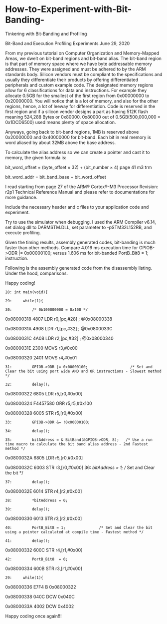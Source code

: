 # How-to-Experiment-with-Bit-Banding-
Tinkering with Bit-Banding and Profiling

Bit-Band and Execution Profiling Experiments	June 29, 2020

From my previous tutorial on Computer Organization and Memory-Mapped Areas, we 
dwelt on bit-band regions and bit-band alias. The bit-band region is that part 
of memory space where we have byte addressable memory addresses. They were 
assigned and must be adhered to by the ARM standards body. Silicon vendors must
be compliant to the specifications and usually they differentiate their products
by offering differentiated peripherals and custom example code. The designated 
memory regions allow for 6 classifications for data and instructions. For
example they allocate 0.5GB for the smallest of the first region from 0x00000000
to 0x20000000. You will notice that is a lot of memory, and also for the other
regions, hence, a lot of leeway for differentiation. Code is reserved in the 
first region and if a silicon vendor designs a part as having 512K flash meaning
524,288 Bytes or 0x80000. 0x80000 out of 0.5GB(500,000,000 = 0x1DCD6500) used 
means plenty of space allocation.

Anyways, going back to bit-band regions, 1MB is reserved above 0x20000000 and
0x40000000 for bit-band. Each bit in real memory is word aliased by about 32MB
above the base address.

To calculate the alias address so we can create a pointer and cast it to memory,
the given formula is:

   bit_word_offset = (byte_offset × 32) + (bit_number × 4) page 41 m3 trm
   
   bit_word_addr = bit_band_base + bit_word_offset

I read starting from page 27 of the ARM® Cortex®-M3 Processor Revision: r2p1
Technical Reference Manual and please refer to documentations for more guidance.

Include the necessary header and c files to your application code and experiment.

Try to use the simulator when debugging. I used the ARM Compiler v6.14, set dialog
dll to DARMSTM.DLL, set parameter to -pSTM32L152RB, and execute profiling. 

Given the timing results, assembly generated codes, bit-banding is much faster than
other methods. Compare 4.016 ms execution time for GPIOB->ODR |= 0x00000100; versus
1.606 ms for bit-banded PortB_Bit8 = 1; instruction.

Following is the assembly generated code from the disassembly listing. Under the
hood, comparisons.

Happy coding!

    28: int main(void){ 
    
    29:     while(1){ 
    
    30:         /* 0b100000000 = 0x100 */ 
    
0x08000318 4807      LDR      r0,[pc,#28]  ; @0x08000338

0x0800031A 4908      LDR      r1,[pc,#32]  ; @0x0800033C

0x0800031C 4A08      LDR      r2,[pc,#32]  ; @0x08000340

0x0800031E 2300      MOVS     r3,#0x00

0x08000320 2401      MOVS     r4,#0x01

    31:         GPIOB->ODR |= 0x00000100;                   /* Set and Clear the bit using port wide AND and OR instructions - Slowest method */ 
    
    32:         delay(); 
    
0x08000322 6805      LDR      r5,[r0,#0x00]

0x08000324 F4457580  ORR      r5,r5,#0x100

0x08000328 6005      STR      r5,[r0,#0x00]

    33:         GPIOB->ODR &= !0x00000100;     
    
    34:         delay(); 
    
    35:         bitAddress = & BitBand(&GPIOB->ODR, 8);   /* Use a run time macro to calculate the bit band alias address - 2nd Fastest method */ 
    
0x0800032A 6805      LDR      r5,[r0,#0x00]

0x0800032C 6003      STR      r3,[r0,#0x00]
    36:         *bitAddress = 1;                                                                                                                /* Set and Clear the bit */ 
    
    37:         delay(); 
    
0x0800032E 6014      STR      r4,[r2,#0x00]

    38:         *bitAddress = 0; 
    
    39:         delay(); 
    
0x08000330 6013      STR      r3,[r2,#0x00]

    40:         PortB_Bit8 = 1;               /* Set and Clear the bit using a pointer calculated at compile time - Fastest method */ 
    
    41:         delay(); 
    
0x08000332 600C      STR      r4,[r1,#0x00]

    42:         PortB_Bit8  = 0;   
    
0x08000334 600B      STR      r3,[r1,#0x00]

    29:     while(1){ 
    
0x08000336 E7F4      B        0x08000322

0x08000338 040C      DCW      0x040C

0x0800033A 4002      DCW      0x4002

Happy coding once again!!!



